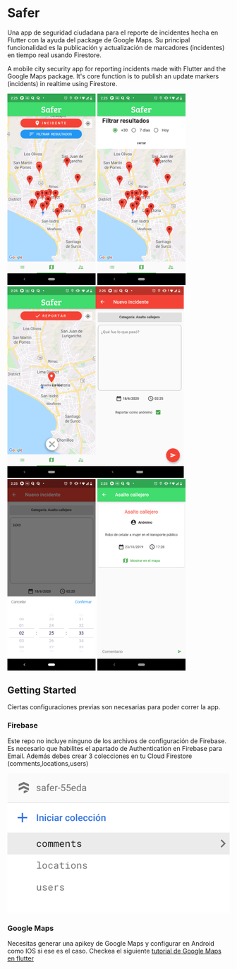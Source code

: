# Safer
Una app de seguridad ciudadana para el reporte de incidentes hecha en Flutter con la ayuda del package de Google Maps. Su principal funcionalidad es la publicación y actualización de marcadores (incidentes) en tiempo real usando Firestore.

A mobile city security app for reporting incidents made with Flutter and the Google Maps package. It's core function is to publish an update markers (incidents) in realtime using Firestore. 

<img src="screenshots/2.png" width="200"> <img src="screenshots/3.png" width="200"> <img src="screenshots/4.png" width="200"><img src="screenshots/5.png" width="200"> <img src="screenshots/6.png" width="200"> <img src="screenshots/7.png" width="200">


## Getting Started
Ciertas configuraciones previas son necesarias para poder correr la app. 

### Firebase
Este repo no incluye ninguno de los archivos de configuración de Firebase. Es necesario que habilites el apartado de Authentication en  Firebase para Email. Además debes crear 3 colecciones en tu Cloud Firestore (comments,locations,users)

<img src="screenshots/cloudfirestore.png">

### Google Maps
Necesitas generar una apikey de Google Maps y configurar en Android como IOS si ese es el caso. Checkea el siguiente [tutorial de Google Maps en flutter](https://medium.com/comunidad-flutter/google-maps-en-flutter-98bedecb528b)
